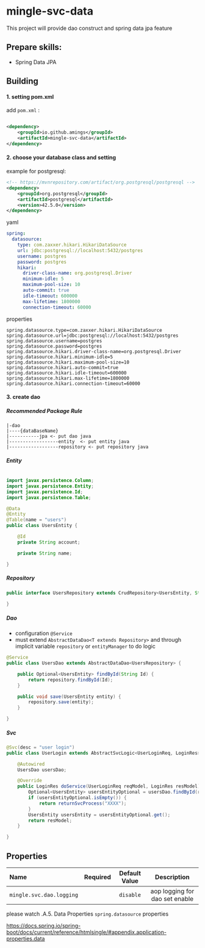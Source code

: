 # mingle-svc-data

This project will provide dao construct and spring data jpa feature

## Prepare skills:

* Spring Data JPA

## Building

#### 1. setting pom.xml

add `pom.xml` :

```xml

<dependency>
    <groupId>io.github.amings</groupId>
    <artifactId>mingle-svc-data</artifactId>
</dependency>
```

#### 2. choose your database class and setting

example for postgresql:

```xml
<!-- https://mvnrepository.com/artifact/org.postgresql/postgresql -->
<dependency>
    <groupId>org.postgresql</groupId>
    <artifactId>postgresql</artifactId>
    <version>42.5.0</version>
</dependency>
```

yaml
```yaml
spring:
  datasource:
    type: com.zaxxer.hikari.HikariDataSource
    url: jdbc:postgresql://localhost:5432/postgres
    username: postgres
    password: postgres
    hikari:
      driver-class-name: org.postgresql.Driver
      minimum-idle: 5
      maximum-pool-size: 10
      auto-commit: true
      idle-timeout: 600000
      max-lifetime: 1800000
      connection-timeout: 60000
```
properties
```properties
spring.datasource.type=com.zaxxer.hikari.HikariDataSource
spring.datasource.url=jdbc:postgresql://localhost:5432/postgres
spring.datasource.username=postgres
spring.datasource.password=postgres
spring.datasource.hikari.driver-class-name=org.postgresql.Driver
spring.datasource.hikari.minimum-idle=5
spring.datasource.hikari.maximum-pool-size=10
spring.datasource.hikari.auto-commit=true
spring.datasource.hikari.idle-timeout=600000
spring.datasource.hikari.max-lifetime=1800000
spring.datasource.hikari.connection-timeout=60000
```

#### 3. create dao

##### Recommended Package Rule

```text
|-dao
|----{dataBaseName} 
|-----------jpa <- put dao java
|------------------entity  <- put entity java
|------------------repository <- put repository java
```

##### Entity

```java

import javax.persistence.Column;
import javax.persistence.Entity;
import javax.persistence.Id;
import javax.persistence.Table;

@Data
@Entity
@Table(name = "users")
public class UsersEntity {

    @Id
    private String account;

    private String name;

}
```

##### Repository

```java
public interface UsersRepository extends CrudRepository<UsersEntity, String>{
    
}
```

##### Dao

- configuration `@Service`
- must extend `AbstractDataDao<T extends Repository>` and through implicit variable `repository` or `entityManager` to do logic 

```java
@Service
public class UsersDao extends AbstractDataDao<UsersRepository> {

    public Optional<UsersEntity> findById(String Id) {
        return repository.findById(Id);
    }

    public void save(UsersEntity entity) {
        repository.save(entity);
    }

}
```

##### Svc

```java
@Svc(desc = "user login")
public class UserLogin extends AbstractSvcLogic<UserLoginReq, LoginRes> {

    @Autowired
    UsersDao usersDao;

    @Override
    public LoginRes doService(UserLoginReq reqModel, LoginRes resModel) {
        Optional<UsersEntity> usersEntityOptional = usersDao.findById(reqModel.getAccount());
        if (usersEntityOptional.isEmpty()) {
            return returnSvcProcess("XXXX");
        }
        UsersEntity usersEntity = usersEntityOptional.get();
        return resModel;
    }

}
```

## Properties

| Name                     | Required | Default Value |          Description           |
|:-------------------------|:--------:|:-------------:|:------------------------------:|
| `mingle.svc.dao.logging` |          |   `disable`   | aop logging for dao set enable |

please watch .A.5. Data Properties `spring.datasource` properties

https://docs.spring.io/spring-boot/docs/current/reference/htmlsingle/#appendix.application-properties.data